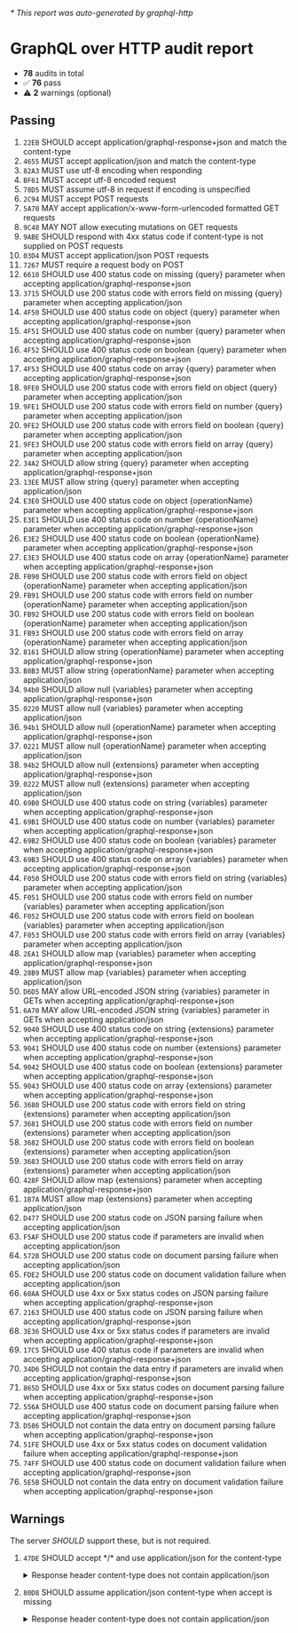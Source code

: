 _* This report was auto-generated by graphql-http_

# GraphQL over HTTP audit report

- **78** audits in total
- ✅ **76** pass
- ⚠️ **2** warnings (optional)

## Passing
1. `22EB` SHOULD accept application/graphql-response+json and match the content-type
2. `4655` MUST accept application/json and match the content-type
3. `82A3` MUST use utf-8 encoding when responding
4. `BF61` MUST accept utf-8 encoded request
5. `78D5` MUST assume utf-8 in request if encoding is unspecified
6. `2C94` MUST accept POST requests
7. `5A70` MAY accept application/x-www-form-urlencoded formatted GET requests
8. `9C48` MAY NOT allow executing mutations on GET requests
9. `9ABE` SHOULD respond with 4xx status code if content-type is not supplied on POST requests
10. `03D4` MUST accept application/json POST requests
11. `7267` MUST require a request body on POST
12. `6610` SHOULD use 400 status code on missing {query} parameter when accepting application/graphql-response+json
13. `3715` SHOULD use 200 status code with errors field on missing {query} parameter when accepting application/json
14. `4F50` SHOULD use 400 status code on object {query} parameter when accepting application/graphql-response+json
15. `4F51` SHOULD use 400 status code on number {query} parameter when accepting application/graphql-response+json
16. `4F52` SHOULD use 400 status code on boolean {query} parameter when accepting application/graphql-response+json
17. `4F53` SHOULD use 400 status code on array {query} parameter when accepting application/graphql-response+json
18. `9FE0` SHOULD use 200 status code with errors field on object {query} parameter when accepting application/json
19. `9FE1` SHOULD use 200 status code with errors field on number {query} parameter when accepting application/json
20. `9FE2` SHOULD use 200 status code with errors field on boolean {query} parameter when accepting application/json
21. `9FE3` SHOULD use 200 status code with errors field on array {query} parameter when accepting application/json
22. `34A2` SHOULD allow string {query} parameter when accepting application/graphql-response+json
23. `13EE` MUST allow string {query} parameter when accepting application/json
24. `E3E0` SHOULD use 400 status code on object {operationName} parameter when accepting application/graphql-response+json
25. `E3E1` SHOULD use 400 status code on number {operationName} parameter when accepting application/graphql-response+json
26. `E3E2` SHOULD use 400 status code on boolean {operationName} parameter when accepting application/graphql-response+json
27. `E3E3` SHOULD use 400 status code on array {operationName} parameter when accepting application/graphql-response+json
28. `FB90` SHOULD use 200 status code with errors field on object {operationName} parameter when accepting application/json
29. `FB91` SHOULD use 200 status code with errors field on number {operationName} parameter when accepting application/json
30. `FB92` SHOULD use 200 status code with errors field on boolean {operationName} parameter when accepting application/json
31. `FB93` SHOULD use 200 status code with errors field on array {operationName} parameter when accepting application/json
32. `8161` SHOULD allow string {operationName} parameter when accepting application/graphql-response+json
33. `B8B3` MUST allow string {operationName} parameter when accepting application/json
34. `94b0` SHOULD allow null {variables} parameter when accepting application/graphql-response+json
35. `0220` MUST allow null {variables} parameter when accepting application/json
36. `94b1` SHOULD allow null {operationName} parameter when accepting application/graphql-response+json
37. `0221` MUST allow null {operationName} parameter when accepting application/json
38. `94b2` SHOULD allow null {extensions} parameter when accepting application/graphql-response+json
39. `0222` MUST allow null {extensions} parameter when accepting application/json
40. `69B0` SHOULD use 400 status code on string {variables} parameter when accepting application/graphql-response+json
41. `69B1` SHOULD use 400 status code on number {variables} parameter when accepting application/graphql-response+json
42. `69B2` SHOULD use 400 status code on boolean {variables} parameter when accepting application/graphql-response+json
43. `69B3` SHOULD use 400 status code on array {variables} parameter when accepting application/graphql-response+json
44. `F050` SHOULD use 200 status code with errors field on string {variables} parameter when accepting application/json
45. `F051` SHOULD use 200 status code with errors field on number {variables} parameter when accepting application/json
46. `F052` SHOULD use 200 status code with errors field on boolean {variables} parameter when accepting application/json
47. `F053` SHOULD use 200 status code with errors field on array {variables} parameter when accepting application/json
48. `2EA1` SHOULD allow map {variables} parameter when accepting application/graphql-response+json
49. `28B9` MUST allow map {variables} parameter when accepting application/json
50. `D6D5` MAY allow URL-encoded JSON string {variables} parameter in GETs when accepting application/graphql-response+json
51. `6A70` MAY allow URL-encoded JSON string {variables} parameter in GETs when accepting application/json
52. `9040` SHOULD use 400 status code on string {extensions} parameter when accepting application/graphql-response+json
53. `9041` SHOULD use 400 status code on number {extensions} parameter when accepting application/graphql-response+json
54. `9042` SHOULD use 400 status code on boolean {extensions} parameter when accepting application/graphql-response+json
55. `9043` SHOULD use 400 status code on array {extensions} parameter when accepting application/graphql-response+json
56. `3680` SHOULD use 200 status code with errors field on string {extensions} parameter when accepting application/json
57. `3681` SHOULD use 200 status code with errors field on number {extensions} parameter when accepting application/json
58. `3682` SHOULD use 200 status code with errors field on boolean {extensions} parameter when accepting application/json
59. `3683` SHOULD use 200 status code with errors field on array {extensions} parameter when accepting application/json
60. `428F` SHOULD allow map {extensions} parameter when accepting application/graphql-response+json
61. `1B7A` MUST allow map {extensions} parameter when accepting application/json
62. `D477` SHOULD use 200 status code on JSON parsing failure when accepting application/json
63. `F5AF` SHOULD use 200 status code if parameters are invalid when accepting application/json
64. `572B` SHOULD use 200 status code on document parsing failure when accepting application/json
65. `FDE2` SHOULD use 200 status code on document validation failure when accepting application/json
66. `60AA` SHOULD use 4xx or 5xx status codes on JSON parsing failure when accepting application/graphql-response+json
67. `2163` SHOULD use 400 status code on JSON parsing failure when accepting application/graphql-response+json
68. `3E36` SHOULD use 4xx or 5xx status codes if parameters are invalid when accepting application/graphql-response+json
69. `17C5` SHOULD use 400 status code if parameters are invalid when accepting application/graphql-response+json
70. `34D6` SHOULD not contain the data entry if parameters are invalid when accepting application/graphql-response+json
71. `865D` SHOULD use 4xx or 5xx status codes on document parsing failure when accepting application/graphql-response+json
72. `556A` SHOULD use 400 status code on document parsing failure when accepting application/graphql-response+json
73. `D586` SHOULD not contain the data entry on document parsing failure when accepting application/graphql-response+json
74. `51FE` SHOULD use 4xx or 5xx status codes on document validation failure when accepting application/graphql-response+json
75. `74FF` SHOULD use 400 status code on document validation failure when accepting application/graphql-response+json
76. `5E5B` SHOULD not contain the data entry on document validation failure when accepting application/graphql-response+json

## Warnings
The server _SHOULD_ support these, but is not required.

  1. `47DE` SHOULD accept \*/\* and use application/json for the content-type<br />

      <details>
      <summary>Response header content-type does not contain application/json</summary>
      
      ```json
      {
        "statusText": "OK",
        "status": 200,
        "headers": {
          "transfer-encoding": "chunked",
          "server": "Kestrel",
          "date": "<timestamp>",
          "content-type": "application/graphql-response+json;charset=utf-8",
          "connection": "close"
        },
        "body": {
          "data": {
            "__typename": "Query"
          }
        }
      }
      ```
      </details>
      
  2. `80D8` SHOULD assume application/json content-type when accept is missing<br />

      <details>
      <summary>Response header content-type does not contain application/json</summary>
      
      ```json
      {
        "statusText": "OK",
        "status": 200,
        "headers": {
          "transfer-encoding": "chunked",
          "server": "Kestrel",
          "date": "<timestamp>",
          "content-type": "application/graphql-response+json;charset=utf-8",
          "connection": "close"
        },
        "body": {
          "data": {
            "__typename": "Query"
          }
        }
      }
      ```
      </details>
      


